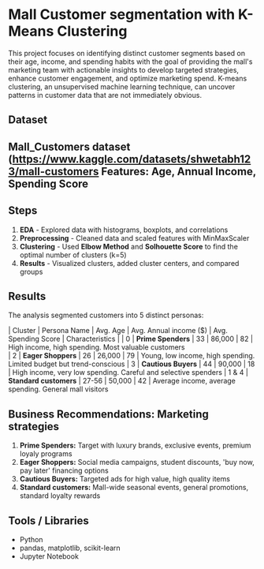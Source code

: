 # Mall Customer segmentation with K-Means Clustering

This project focuses on identifying distinct customer segments based on their age, income, and spending habits with the goal of providing the mall's marketing team with actionable insights to develop targeted strategies, enhance customer engagement, and optimize marketing spend. K-means clustering, an unsupervised machine learning technique, can uncover patterns in customer data that are not immediately obvious.

## Dataset
Mall_Customers dataset (https://www.kaggle.com/datasets/shwetabh123/mall-customers
Features: Age, Annual Income, Spending Score
---
## Steps
1. **EDA** - Explored data with histograms, boxplots, and correlations
2. **Preprocessing** - Cleaned data and scaled features with MinMaxScaler
3. **Clustering** - Used **Elbow Method** and **Solhouette Score** to find the optimal number of clusters (k=5) 
4. **Results**  - Visualized clusters, added cluster centers, and compared groups 
  
## Results
The analysis segmented customers into 5 distinct personas:

| Cluster | Persona Name           | Avg. Age | Avg. Annual income ($) | Avg. Spending Score | Characteristics |
|   0     | **Prime Spenders**     |   33     |           86,000       |       82            | High income, high spending. Most valuable customers   
|   2     | **Eager Shoppers**     |   26     |           26,000       |       79            | Young, low income, high spending. Limited budget but trend-conscious
|   3     | **Cautious Buyers**    |   44     |           90,000       |       18            | High income, very low spending. Careful and selective spenders
| 1 & 4   | **Standard customers** |  27-56   |           50,000       |       42            | Average income, average spending. General mall visitors

## Business Recommendations: Marketing strategies
1. **Prime Spenders:** Target with luxury brands, exclusive events, premium loyaly programs
2. **Eager Shoppers:** Social media campaigns, student discounts, 'buy now, pay later' financing options
3. **Cautious Buyers:** Targeted ads for high value, high quality items
4. **Standard customers:** Mall-wide seasonal events, general promotions, standard loyalty rewards

## Tools / Libraries
- Python 
- pandas, matplotlib, scikit-learn
- Jupyter Notebook
